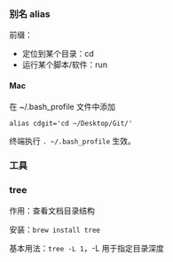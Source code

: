 ### 别名 alias

前缀：

* 定位到某个目录：cd
* 运行某个脚本/软件：run

#### Mac

在 ~/.bash_profile 文件中添加

`alias cdgit='cd ~/Desktop/Git/'`

终端执行 `. ~/.bash_profile` 生效。



### 工具

### tree

作用：查看文档目录结构

安装：`brew install tree`

基本用法：`tree -L 1`，-L 用于指定目录深度